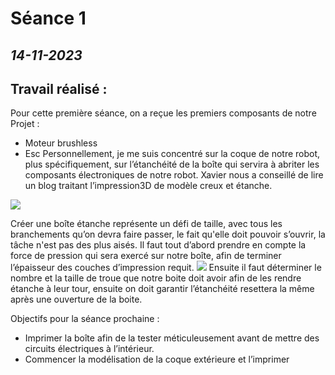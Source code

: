 # **Séance 1**
## *14-11-2023* 
## Travail réalisé : 
 
Pour cette première séance, on a reçue les premiers composants de notre Projet : 
-	Moteur brushless 
-	Esc 
Personnellement, je me suis concentré sur la coque de notre robot, plus spécifiquement, sur l’étanchéité de la boîte qui servira à abriter les composants électroniques de notre robot. 
Xavier nous a conseillé de lire un blog traitant l’impression3D de modèle creux et étanche.

![](https://blog.prusa3d.com/wp-content/uploads/2021/07/DSC_6449-1-1024x576.jpg)



Créer une boîte étanche représente un défi de taille, avec tous les branchements qu’on devra faire passer, le fait qu'elle doit pouvoir s’ouvrir, la tâche n'est pas des plus aisés.
Il faut tout d’abord prendre en compte la force de pression qui sera exercé sur notre boîte, afin de terminer l’épaisseur des couches d’impression requit. 
![](https://blog.prusa3d.com/wp-content/uploads/2021/07/P7200021-1024x683.jpg)
Ensuite il faut déterminer le nombre et la taille de troue que notre boite doit avoir afin de les rendre étanche à leur tour, ensuite on doit garantir l’étanchéité resettera la même après une ouverture de la boite.

Objectifs pour la séance prochaine : 
-	Imprimer la boîte afin de la tester méticuleusement avant de mettre des circuits électriques à l’intérieur.
-	Commencer la modélisation de la coque extérieure et l’imprimer
